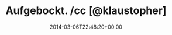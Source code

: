 ---
retweeted: false
source: <a href="http://www.myplume.com/" rel="nofollow">Plume for Android</a>
entities:
  user_mentions:
  - name: Klaus Zanders
    screen_name: klaustopher
    indices:
    - '17'
    - '29'
    id_str: '41772499'
    id: '41772499'
  - name: Björn Vollmer
    screen_name: _orko
    indices:
    - '30'
    - '36'
    id_str: '12396302'
    id: '12396302'
  - name: Sebastian Cohnen
    screen_name: tisba
    indices:
    - '37'
    - '43'
    id_str: '10950602'
    id: '10950602'
  urls: []
  symbols: []
  media:
  - expanded_url: https://twitter.com/bascht/status/441706875164569600/photo/1
    indices:
    - '60'
    - '82'
    url: http://t.co/qGuotpflW6
    media_url: http://pbs.twimg.com/media/BiFCD_pIUAAp7Zx.jpg
    id_str: '441706874850004992'
    id: '441706874850004992'
    media_url_https: https://pbs.twimg.com/media/BiFCD_pIUAAp7Zx.jpg
    sizes:
      large:
        w: '774'
        h: '1032'
        resize: fit
      thumb:
        w: '150'
        h: '150'
        resize: crop
      small:
        w: '510'
        h: '680'
        resize: fit
      medium:
        w: '774'
        h: '1032'
        resize: fit
    type: photo
    display_url: pic.twitter.com/qGuotpflW6
  hashtags: []
display_text_range:
- '0'
- '82'
favorite_count: '0'
id_str: '441706875164569600'
truncated: false
retweet_count: '0'
id: '441706875164569600'
possibly_sensitive: false
created_at: Thu Mar 06 22:48:20 +0000 2014
favorited: false
full_text: Aufgebockt.  /cc [@klaustopher](https://twitter.com/klaustopher) [@_orko](https://twitter.com/_orko)
  [@tisba](https://twitter.com/tisba) [@railsbros_dirk](https://twitter.com/railsbros_dirk)
lang: de
extended_entities:
  media:
  - expanded_url: https://twitter.com/bascht/status/441706875164569600/photo/1
    indices:
    - '60'
    - '82'
    url: http://t.co/qGuotpflW6
    media_url: http://pbs.twimg.com/media/BiFCD_pIUAAp7Zx.jpg
    id_str: '441706874850004992'
    id: '441706874850004992'
    media_url_https: https://pbs.twimg.com/media/BiFCD_pIUAAp7Zx.jpg
    sizes:
      large:
        w: '774'
        h: '1032'
        resize: fit
      thumb:
        w: '150'
        h: '150'
        resize: crop
      small:
        w: '510'
        h: '680'
        resize: fit
      medium:
        w: '774'
        h: '1032'
        resize: fit
    type: photo
    display_url: pic.twitter.com/qGuotpflW6
tags:
- pesos:twitter
date: '2014-03-06T22:48:20+00:00'
src: https://twitter.com/bascht/status/441706875164569600
original_url: https://twitter.com/bascht/status/441706875164569600
type: twitter_tweet
media_url: https://img.bascht.com/twitter/pbs.twimg.com/media/BiFCD_pIUAAp7Zx.jpg
text: Aufgebockt.  /cc [@klaustopher](https://twitter.com/klaustopher) [@_orko](https://twitter.com/_orko)
  [@tisba](https://twitter.com/tisba) [@railsbros_dirk](https://twitter.com/railsbros_dirk)
title: Aufgebockt.  /cc [@klaustopher]

---